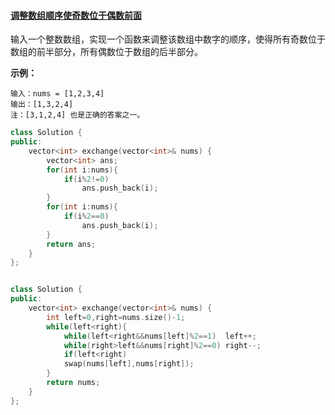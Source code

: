 #### [调整数组顺序使奇数位于偶数前面](https://leetcode-cn.com/problems/diao-zheng-shu-zu-shun-xu-shi-qi-shu-wei-yu-ou-shu-qian-mian-lcof/)

输入一个整数数组，实现一个函数来调整该数组中数字的顺序，使得所有奇数位于数组的前半部分，所有偶数位于数组的后半部分。

 

**示例：**

```
输入：nums = [1,2,3,4]
输出：[1,3,2,4] 
注：[3,1,2,4] 也是正确的答案之一。
```

```c++
class Solution {
public:
    vector<int> exchange(vector<int>& nums) {
        vector<int> ans;
        for(int i:nums){
            if(i%2!=0)
                ans.push_back(i);
        }
        for(int i:nums){
            if(i%2==0)
                ans.push_back(i);
        }
        return ans;
    }
};


class Solution {
public:
    vector<int> exchange(vector<int>& nums) {
        int left=0,right=nums.size()-1;
        while(left<right){
            while(left<right&&nums[left]%2==1)  left++;
            while(right>left&&nums[right]%2==0) right--;
            if(left<right)
            swap(nums[left],nums[right]);
        }
        return nums;
    }
};
```

